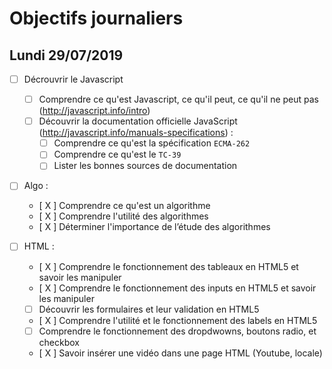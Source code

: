 # Objectifs journaliers

## Lundi 29/07/2019


* [ ] Décrouvrir le Javascript
  * [ ] Comprendre ce qu'est Javascript, ce qu'il peut, ce qu'il ne peut pas (http://javascript.info/intro)
  * [ ] Découvrir la documentation officielle JavaScript (http://javascript.info/manuals-specifications) : 
    * [ ] Comprendre ce qu'est la spécification `ECMA-262`
    * [ ] Comprendre ce qu'est le `TC-39`
    * [ ] Lister les bonnes sources de documentation

* [ ] Algo : 
  * [ X ] Comprendre ce qu'est un algorithme
  * [ X ] Comprendre l'utilité des algorithmes
  * [ X ] Déterminer l'importance de l’étude des algorithmes

* [  ] HTML :
  * [ X ] Comprendre le fonctionnement des tableaux en HTML5 et savoir les manipuler
  * [ X ] Comprendre le fonctionnement des inputs en HTML5 et savoir les manipuler
  * [  ] Découvrir les formulaires et leur validation en HTML5
  * [ X ] Comprendre l'utilité et le fonctionnement des labels en HTML5
  * [  ] Comprendre le fonctionnement des dropdwowns, boutons radio, et checkbox
  * [ X ] Savoir insérer une vidéo dans une page HTML (Youtube, locale)

